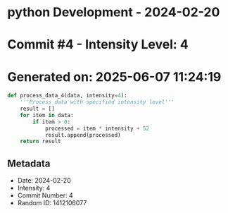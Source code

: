 ﻿# python Development - 2024-02-20
# Commit #4 - Intensity Level: 4
# Generated on: 2025-06-07 11:24:19
```python
def process_data_4(data, intensity=4):
    '''Process data with specified intensity level'''
    result = []
    for item in data:
        if item > 0:
            processed = item * intensity + 52
            result.append(processed)
    return result
```
## Metadata
- Date: 2024-02-20
- Intensity: 4
- Commit Number: 4
- Random ID: 1412106077
